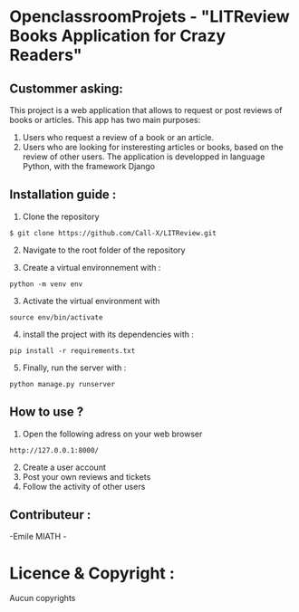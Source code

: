 
# OpenclassroomProjets - "LITReview Books Application for Crazy Readers"


## Custommer asking:

This project is a web application that allows to request or post reviews of books or articles. This app has two main purposes:

1. Users who request a review of a book or an article.
2. Users who are looking for insteresting articles or books, based on the review of other users.
The application is developped in language Python, with the framework Django


## Installation guide :
1. Clone the repository 
```
$ git clone https://github.com/Call-X/LITReview.git
```
2. Navigate to the root folder of the repository

3. Create a virtual environnement with :
``` 
python -m venv env
```
3. Activate the virtual environment with
``` 
source env/bin/activate
``` 
4. install the project with its dependencies with :
``` 
pip install -r requirements.txt
``` 
5. Finally, run the server with :
``` 
python manage.py runserver
``` 

## How to use ?

1. Open the following adress on your web browser
```
http://127.0.0.1:8000/
```
2. Create a user account
3. Post your own reviews and tickets
4. Follow the activity of other users

## Contributeur :

-Emile MIATH -

# Licence & Copyright :

Aucun copyrights



